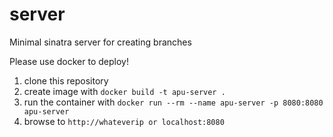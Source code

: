 # server
Minimal sinatra server for creating branches

Please use docker to deploy!

  1. clone this repository
  2. create image with `docker build -t apu-server .`
  3. run the container with `docker run --rm --name apu-server -p 8080:8080 apu-server`
  4. browse to `http://whateverip or localhost:8080`
